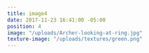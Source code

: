 ```yaml
---
title: image4
date: 2017-11-23 16:41:00 -05:00
position: 4
image: "/uploads/Archer-looking-at-ring.jpg"
texture-image: "/uploads/textures/green.png"
---
```


